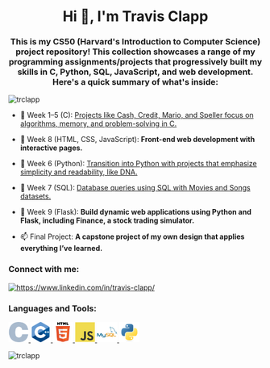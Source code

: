 <h1 align="center">Hi 👋, I'm Travis Clapp</h1>
<h3 align="center">This is my CS50 (Harvard's Introduction to Computer Science) project repository! This collection showcases a range of my programming assignments/projects that progressively built my skills in C, Python, SQL, JavaScript, and web development. Here's a quick summary of what's inside:</h3>

<p align="left"> <img src="https://komarev.com/ghpvc/?username=trclapp&label=Profile%20views&color=0e75b6&style=flat" alt="trclapp" /> </p>

- 🔭 Week 1–5 (C): [Projects like Cash, Credit, Mario, and Speller focus on algorithms, memory, and problem-solving in C.](https://github.com/code50/114439001/blob/70d324540b7f7946ae8e7c1926aaa341159c33d4/speller/dictionary.c)

- 🌱 Week 8 (HTML, CSS, JavaScript): **Front-end web development with interactive pages.**

- 👯 Week 6 (Python): [Transition into Python with projects that emphasize simplicity and readability, like DNA.](https://github.com/code50/114439001/blob/70d324540b7f7946ae8e7c1926aaa341159c33d4/dna/dna.py)

- 🤝 Week 7 (SQL): [Database queries using SQL with Movies and Songs datasets.](https://github.com/code50/114439001/blob/70d324540b7f7946ae8e7c1926aaa341159c33d4/finance/app.py)

- 💬 Week 9 (Flask): **Build dynamic web applications using Python and Flask, including Finance, a stock trading simulator.**

- 📫 Final Project: **A capstone project of my own design that applies everything I’ve learned.**

<h3 align="left">Connect with me:</h3>
<p align="left">
<a href="https://linkedin.com/in/https://www.linkedin.com/in/travis-clapp/" target="blank"><img align="center" src="https://raw.githubusercontent.com/rahuldkjain/github-profile-readme-generator/master/src/images/icons/Social/linked-in-alt.svg" alt="https://www.linkedin.com/in/travis-clapp/" height="30" width="40" /></a>
</p>

<h3 align="left">Languages and Tools:</h3>
<p align="left"> <a href="https://www.cprogramming.com/" target="_blank" rel="noreferrer"> <img src="https://raw.githubusercontent.com/devicons/devicon/master/icons/c/c-original.svg" alt="c" width="40" height="40"/> </a> <a href="https://www.w3schools.com/cpp/" target="_blank" rel="noreferrer"> <img src="https://raw.githubusercontent.com/devicons/devicon/master/icons/cplusplus/cplusplus-original.svg" alt="cplusplus" width="40" height="40"/> </a> <a href="https://www.w3.org/html/" target="_blank" rel="noreferrer"> <img src="https://raw.githubusercontent.com/devicons/devicon/master/icons/html5/html5-original-wordmark.svg" alt="html5" width="40" height="40"/> </a> <a href="https://developer.mozilla.org/en-US/docs/Web/JavaScript" target="_blank" rel="noreferrer"> <img src="https://raw.githubusercontent.com/devicons/devicon/master/icons/javascript/javascript-original.svg" alt="javascript" width="40" height="40"/> </a> <a href="https://www.mysql.com/" target="_blank" rel="noreferrer"> <img src="https://raw.githubusercontent.com/devicons/devicon/master/icons/mysql/mysql-original-wordmark.svg" alt="mysql" width="40" height="40"/> </a> <a href="https://www.python.org" target="_blank" rel="noreferrer"> <img src="https://raw.githubusercontent.com/devicons/devicon/master/icons/python/python-original.svg" alt="python" width="40" height="40"/> </a> </p>

<p><img align="center" src="https://github-readme-stats.vercel.app/api/top-langs?username=trclapp&show_icons=true&locale=en&layout=compact" alt="trclapp" /></p>
